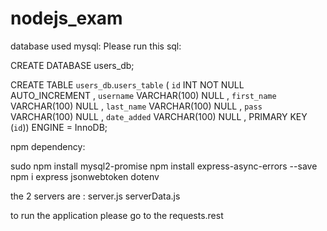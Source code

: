 # nodejs_exam

database used mysql:
Please run this sql:

CREATE DATABASE users_db;

CREATE TABLE `users_db`.`users_table` ( 
    `id` INT NOT NULL AUTO_INCREMENT , 
    `username` VARCHAR(100) NULL , 
    `first_name` VARCHAR(100) NULL , 
    `last_name` VARCHAR(100) NULL , 
    `pass` VARCHAR(100) NULL , 
    `date_added` VARCHAR(100) NULL , PRIMARY KEY (`id`)) ENGINE = InnoDB;


npm dependency:

sudo npm install mysql2-promise
npm install express-async-errors --save
npm i express jsonwebtoken dotenv

the 2 servers are :
server.js 
serverData.js


to run the application please go to the requests.rest

